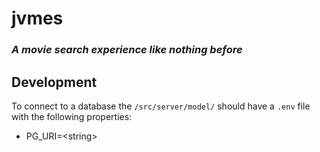 # jvmes

### *A movie search experience like nothing before*

## Development
To connect to a database the `/src/server/model/` should have a `.env` file with the following properties:
* PG_URI=\<string\>
